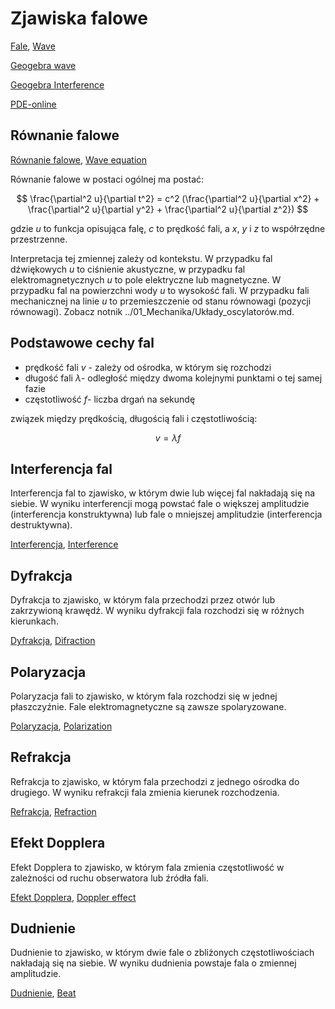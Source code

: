 # Zjawiska falowe

[Fale](https://pl.wikipedia.org/wiki/Fala), [Wave](https://en.wikipedia.org/wiki/Wave)

[Geogebra wave](https://www.geogebra.org/search/wave)

[Geogebra Interference](https://www.geogebra.org/search/interference)

[PDE-online](https://visualpde.com/basic-pdes)

## Równanie falowe

[Równanie falowe](https://pl.wikipedia.org/wiki/R%C3%B3wnanie_falowe), [Wave equation](https://en.wikipedia.org/wiki/Wave_equation)

Równanie falowe w postaci ogólnej ma postać:

$$
\frac{\partial^2 u}{\partial t^2} = c^2 (\frac{\partial^2 u}{\partial x^2} + \frac{\partial^2 u}{\partial y^2} + \frac{\partial^2 u}{\partial z^2})
$$

gdzie $u$ to funkcja opisująca falę, $c$ to prędkość fali, a $x$, $y$ i $z$ to współrzędne przestrzenne.

Interpretacja tej zmiennej zależy od kontekstu. W przypadku fal dźwiękowych $u$ to ciśnienie akustyczne, w przypadku fal elektromagnetycznych $u$ to pole elektryczne lub magnetyczne. W przypadku fal na powierzchni wody $u$ to wysokość fali. W przypadku fali mechanicznej na linie $u$ to przemieszczenie od stanu równowagi (pozycji równowagi).
Zobacz notnik ../01_Mechanika/Układy_oscylatorów.md.

## Podstawowe cechy fal

* prędkość fali $v$ - zależy od ośrodka, w którym się rozchodzi
* długość fali $\lambda$- odległość między dwoma kolejnymi punktami o tej samej fazie
* częstotliwość $f$- liczba drgań na sekundę

związek między prędkością, długością fali i częstotliwością:

$$
v = \lambda f
$$

## Interferencja fal

Interferencja fal to zjawisko, w którym dwie lub więcej fal nakładają się na siebie. W wyniku interferencji mogą powstać fale o większej amplitudzie (interferencja konstruktywna) lub fale o mniejszej amplitudzie (interferencja destruktywna).

[Interferencja](https://pl.wikipedia.org/wiki/Interferencja), [Interference](https://en.wikipedia.org/wiki/Interference_(wave_propagation))

## Dyfrakcja

Dyfrakcja to zjawisko, w którym fala przechodzi przez otwór lub zakrzywioną krawędź. W wyniku dyfrakcji fala rozchodzi się w różnych kierunkach.

[Dyfrakcja](https://pl.wikipedia.org/wiki/Dyfrakcja), [Difraction](https://en.wikipedia.org/wiki/Diffraction)


## Polaryzacja

Polaryzacja fali to zjawisko, w którym fala rozchodzi się w jednej płaszczyźnie. Fale elektromagnetyczne są zawsze spolaryzowane.

[Polaryzacja](https://pl.wikipedia.org/wiki/Polaryzacja_fali), [Polarization](https://en.wikipedia.org/wiki/Polarization_(waves))

## Refrakcja

Refrakcja to zjawisko, w którym fala przechodzi z jednego ośrodka do drugiego. W wyniku refrakcji fala zmienia kierunek rozchodzenia.

[Refrakcja](https://pl.wikipedia.org/wiki/Refrakcja), [Refraction](https://en.wikipedia.org/wiki/Refraction)

## Efekt Dopplera

Efekt Dopplera to zjawisko, w którym fala zmienia częstotliwość w zależności od ruchu obserwatora lub źródła fali.

[Efekt Dopplera](https://pl.wikipedia.org/wiki/Efekt_Dopplera), [Doppler effect](https://en.wikipedia.org/wiki/Doppler_effect)

## Dudnienie

Dudnienie to zjawisko, w którym dwie fale o zbliżonych częstotliwościach nakładają się na siebie. W wyniku dudnienia powstaje fala o zmiennej amplitudzie.

[Dudnienie](https://pl.wikipedia.org/wiki/Dudnienie), [Beat](https://en.wikipedia.org/wiki/Beat_(acoustics))






